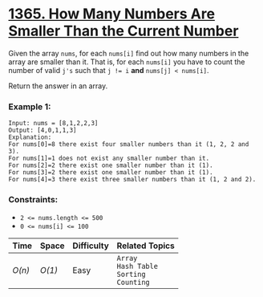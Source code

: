 # [1365. How Many Numbers Are Smaller Than the Current Number](https://leetcode.com/problems/how-many-numbers-are-smaller-than-the-current-number/)

Given the array `nums`, for each `nums[i]` find out how many numbers in the array are smaller than it. That is, for each `nums[i]` you have to count the number of valid `j's` such that `j != i` **and** `nums[j] < nums[i]`.

Return the answer in an array.

### Example 1:

```
Input: nums = [8,1,2,2,3]
Output: [4,0,1,1,3]
Explanation:
For nums[0]=8 there exist four smaller numbers than it (1, 2, 2 and 3).
For nums[1]=1 does not exist any smaller number than it.
For nums[2]=2 there exist one smaller number than it (1).
For nums[3]=2 there exist one smaller number than it (1).
For nums[4]=3 there exist three smaller numbers than it (1, 2 and 2).
```

### Constraints:

- `2 <= nums.length <= 500`
- `0 <= nums[i] <= 100`

| Time   | Space  | Difficulty | Related Topics                                     |
| ------ | ------ | ---------- | -------------------------------------------------- |
| _O(n)_ | _O(1)_ | Easy       | `Array`<br>`Hash Table`<br>`Sorting`<br>`Counting` |
